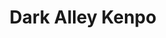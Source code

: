 ---
title: Dark Alley Kenpo
description: Desert Dragons Kenpo Karate
background: "images/darkalleykenpo.jpg"
logo: "images/black2-belt.png"
---